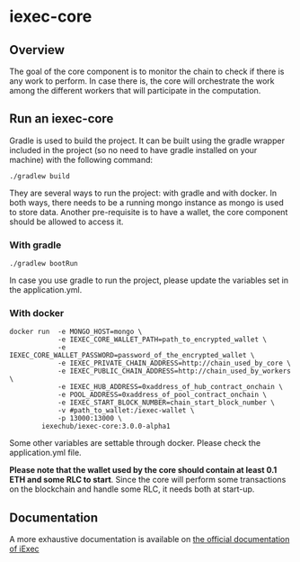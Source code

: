 # iexec-core

## Overview

The goal of the core component is to monitor the chain to check if there is any work to perform. In case there is, the core will orchestrate the work among the different workers that will participate in the computation.

## Run an iexec-core

Gradle is used to build the project. It can be built using the gradle wrapper included in the project (so no need to have gradle installed on your machine) with the following command:
```
./gradlew build
```
They are several ways to run the project: with gradle and with docker. In both ways, there needs to be a running mongo instance as mongo is used to store data. Another pre-requisite is to have a wallet, the core component should be allowed to access it.

### With gradle
```
./gradlew bootRun
```
In case you use gradle to run the project, please update the variables set in the application.yml.

### With docker
```
docker run  -e MONGO_HOST=mongo \
            -e IEXEC_CORE_WALLET_PATH=path_to_encrypted_wallet \
            -e IEXEC_CORE_WALLET_PASSWORD=password_of_the_encrypted_wallet \
            -e IEXEC_PRIVATE_CHAIN_ADDRESS=http://chain_used_by_core \
            -e IEXEC_PUBLIC_CHAIN_ADDRESS=http://chain_used_by_workers \
            -e IEXEC_HUB_ADDRESS=0xaddress_of_hub_contract_onchain \
            -e POOL_ADDRESS=0xaddress_of_pool_contract_onchain \
            -e IEXEC_START_BLOCK_NUMBER=chain_start_block_number \
            -v #path_to_wallet:/iexec-wallet \
            -p 13000:13000 \
    	iexechub/iexec-core:3.0.0-alpha1
```
Some other variables are settable through docker. Please check the application.yml file.

**Please note that the wallet used by the core should contain at least 0.1 ETH and some RLC to start**.
Since the core will perform some transactions on the blockchain and handle some RLC, it needs both at start-up.

## Documentation

A more exhaustive documentation is available on [the official documentation of iExec](https://docs.iex.ec/)
